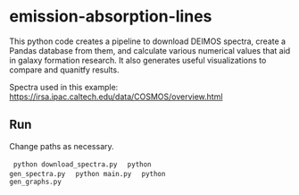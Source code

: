 # emission-absorption-lines
This python code creates a pipeline to download DEIMOS spectra, create a Pandas database from them, and calculate various numerical values that aid in galaxy formation research. It also generates useful visualizations to compare and quanitfy results.

Spectra used in this example: https://irsa.ipac.caltech.edu/data/COSMOS/overview.html

## Run 
Change paths as necessary. <br/>

<code> python download_spectra.py </code>
<code> python gen_spectra.py </code>
<code> python main.py </code>
<code> python gen_graphs.py </code>
